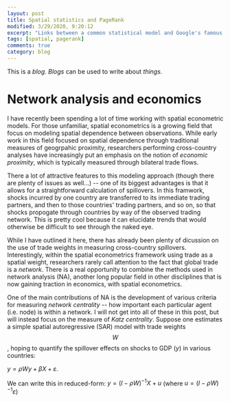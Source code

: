 ```yaml
---
layout: post
title: Spatial statistics and PageRank
modified: 3/29/2020, 9:20:12
excerpt: "Links between a common statistical model and Google's famous algorithm"
tags: [spatial, pagerank]
comments: true
category: blog
---
```


This is a *blog*. *Blogs* can be used to write about *things*.
# Network analysis and economics
I have recently been spending a lot of time working with spatial econometric models. For those unfamiliar, spatial econometrics is a growing field that focus on modeling spatial dependence between observations. While early work in this field focused on spatial dependence through traditional measures of geogrpahic proximity, researchers performing cross-country analyses have increasingly put an emphasis on the notion of *economic proximity*, which is typically measured through bilateral trade flows.

There a lot of attractive features to this modeling approach (though there are plenty of issues as well...) -- one of its biggest advantages is that it allows for a straightforward calculation of spillovers. In this framwork, shocks incurred by one country are transferred to its immediate trading partners, and then to those countries' trading partners, and so on, so that shocks propogate through countries by way of the observed trading network. This is pretty cool because it can elucidate trends that would otherwise be difficult to see through the naked eye. 

While I have outlined it here, there has already been plenty of dicussion on the use of trade weights in measuring cross-country spillovers. Interestingly, within the spatial econometrics framework using trade as a spatial weight, researchers rarely call attention to the fact that global trade is a *network*. There is a real opportunity to combine the methods used in network analysis (NA), another long popular field in other discliplines that is now gaining traction in economics, with spatial econometrics. 

One of the main contributions of NA is the development of various criteria for measuring *network centrality* -- how important each particular agent (i.e. node) is within a network. I will not get into all of these in this post, but will instead focus on the measure of *Katz centrality*. Suppose one estimates a simple spatial autoregressive (SAR) model with trade weights $$W$$, hoping to quantify the spillover effects on shocks to GDP ($y$) in various countries:

$y = \rho W y + \beta X + \varepsilon$. 

We can write this in reduced-form:
$y = (I-\rho W)^{-1}X + u$ (where $u=(I-\rho W)^{-1}\varepsilon$)



